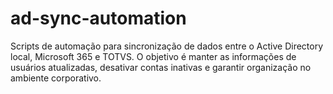 # ad-sync-automation
Scripts de automação para sincronização de dados entre o Active Directory local, Microsoft 365 e TOTVS. O objetivo é manter as informações de usuários atualizadas, desativar contas inativas e garantir organização no ambiente corporativo.
